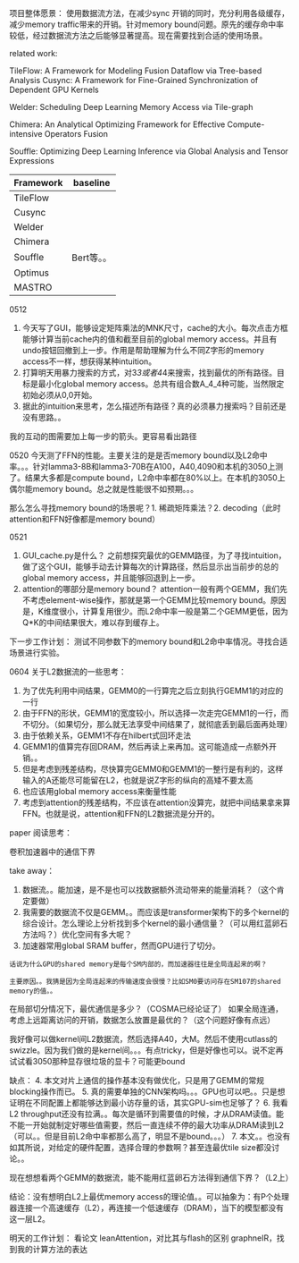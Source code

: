 项目整体愿景：
使用数据流方法，在减少sync 开销的同时，充分利用各级缓存，减少memory traffic带来的开销。针对memory bound问题。原先的缓存命中率较低，经过数据流方法之后能够显著提高。现在需要找到合适的使用场景。

related work:

TileFlow: A Framework for Modeling Fusion Dataflow via Tree-based Analysis
Cusync: A Framework for Fine-Grained Synchronization of Dependent GPU Kernels

Welder: Scheduling Deep Learning Memory Access via Tile-graph

Chimera: An Analytical Optimizing Framework for Effective Compute-intensive Operators Fusion

Souffle: Optimizing Deep Learning Inference via Global Analysis and Tensor Expressions

| Framework | baseline                                                                            |
|-----------|-------------------------------------------------------------------------------------|
| TileFlow  |                     |
| Cusync |                |
| Welder    |                            |
| Chimera   |  |
| Souffle   | Bert等。。       |
| Optimus   |        |
| MASTRO   |        |

0512
1. 今天写了GUI，能够设定矩阵乘法的MNK尺寸，cache的大小。每次点击方框能够计算当前cache内的值和截至目前的global memory access。并且有undo按钮回撤到上一步。作用是帮助理解为什么不同Z字形的memory access不一样，想获得某种intuition。
2. 打算明天用暴力搜索的方式，对3*3或者4*4来搜索，找到最优的所有路径。目标是最小化global memory access。总共有组合数A_4_4种可能，当然限定初始必须从0,0开始。
3. 据此的intuition来思考，怎么描述所有路径？真的必须暴力搜索吗？目前还是没有思路。。


我的互动的图需要加上每一步的箭头。更容易看出路径

0520
今天测了FFN的性能。主要关注的是是否memory bound以及L2命中率。。。针对lamma3-8B和lamma3-70B在A100，A40,4090和本机的3050上测了。结果大多都是compute bound，L2命中率都在80%以上。在本机的3050上偶尔能memory bound。总之就是性能很不如预期。。。

那么怎么寻找memory bound的场景呢？1. 稀疏矩阵乘法？2. decoding（此时attention和FFN好像都是memory bound）

0521
1. GUI_cache.py是什么？
之前想探究最优的GEMM路径，为了寻找intuition，做了这个GUI，能够手动去计算每次的计算路径，然后显示出当前步的总的global memory access，并且能够回退到上一步。
2. attention的哪部分是memory bound？
attention一般有两个GEMM，我们先不考虑element-wise操作，那就是第一个GEMM比较memory bound。原因是，K维度很小，计算复用很少。而L2命中率一般是第二个GEMM更低，因为Q*K的中间结果很大，难以存到缓存上。

下一步工作计划：
测试不同参数下的memory bound和L2命中率情况。寻找合适场景进行实验。

0604
关于L2数据流的一些思考：
1. 为了优先利用中间结果，GEMM0的一行算完之后立刻执行GEMM1的对应的一行
2. 由于FFN的形状，GEMM1的宽度较小，所以选择一次走完GEMM1的一行，而不切分。（如果切分，那么就无法享受中间结果了，就彻底丢到最后面再处理）
3. 由于依赖关系，GEMM1不存在hilbert式回环走法
4. GEMM1的值算完存回DRAM，然后再读上来再加。这可能造成一点额外开销。。
5. 但是考虑到残差结构，尽快算完GEMM0和GEMM1的一整行是有利的，这样输入的A还能尽可能留在L2，也就是说Z字形的纵向的高矮不要太高
6. 也应该用global memory access来衡量性能
7. 考虑到attention的残差结构，不应该在attention没算完，就把中间结果拿来算FFN。也就是说，attention和FFN的L2数据流是分开的。



paper 阅读思考：

卷积加速器中的通信下界

take away：
1. 数据流。。能加速，是不是也可以找数据额外流动带来的能量消耗？（这个肯定要做）
2. 我需要的数据流不仅是GEMM。。而应该是transformer架构下的多个kernel的综合设计。怎么理论上分析找到多个kernel的最小通信量？（可以用红蓝卵石方法吗？）优化空间有多大呢？
3. 加速器常用global SRAM buffer，然而GPU进行了切分。

```
话说为什么GPU的shared memory是每个SM内部的，而加速器往往是全局连起来的啊？

主要原因。。我猜是因为全局连起来的传输速度会很慢？比如SM0要访问存在SM107的shared memory的值。。
```

在局部切分情况下，最优通信是多少？（COSMA已经论证了）
如果全局连通，考虑上远距离访问的开销，数据怎么放置是最优的？（这个问题好像有点远）


我好像可以做kernel间L2数据流，然后选择A40，大M。然后不使用cutlass的swizzle。因为我们做的是kernel间。。。有点tricky，但是好像也可以。说不定再试试看3050那种显存很垃圾的显卡？可能更bound


缺点：
4. 本文对片上通信的操作基本没有做优化，只是用了GEMM的常规blocking操作而已。
5. 真的需要单独的CNN架构吗。。。GPU也可以吧。。只是想证明在不同配置上都能够达到最小访存量的话，其实GPU-sim也足够了？
6. 我看L2 throughput还没有拉满。。每次是循环到需要值的时候，才从DRAM读值。能不能一开始就制定好哪些值需要，然后一直连续不停的最大功率从DRAM读到L2（可以。。但是目前L2命中率都那么高了，明显不是bound。。。）
7. 本文。。也没有如其所说，对给定的硬件配置，选择合理的参数啊？甚至连最优tile size都没讨论。。


现在想想看两个GEMM的数据流，能不能用红蓝卵石方法得到通信下界？（L2上）


结论：没有想明白L2上最优memory access的理论值。。可以抽象为：有P个处理器连接一个高速缓存（L2），再连接一个低速缓存（DRAM），当下的模型都没有这一层L2。


明天的工作计划：
看论文
leanAttention，对比其与flash的区别
graphneIR，找到我的计算方法的表达